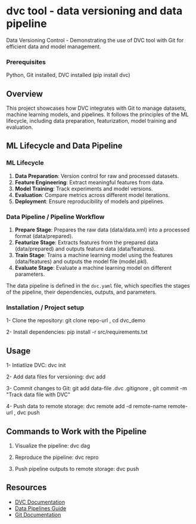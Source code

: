 # dvc tool - data versioning and data pipeline

Data Versioning Control - Demonstrating the use of DVC tool with Git for efficient data and model management.

### Prerequisites

Python,
Git installed,
DVC installed (pip install dvc)

## Overview

This project showcases how DVC integrates with Git to manage datasets, machine learning models, and pipelines. It follows the principles of the ML lifecycle, including data preparation, featurization, model training and evaluation.

## ML Lifecycle and Data Pipeline

### ML Lifecycle

1. **Data Preparation**: Version control for raw and processed datasets.
2. **Feature Engineering**: Extract meaningful features from data.
3. **Model Training**: Track experiments and model versions.
4. **Evaluation**: Compare metrics across different model iterations.
5. **Deployment**: Ensure reproducibility of models and pipelines.

### Data Pipeline / Pipeline Workflow

1. **Prepare Stage**: Prepares the raw data (data/data.xml) into a processed format (data/prepared).
2. **Featurize Stage**: Extracts features from the prepared data (data/prepared) and outputs feature data (data/features).
3. **Train Stage**: Trains a machine learning model using the features (data/features) and outputs the model file (model.pkl).
4. **Evaluate Stage**: Evaluate a machine learning model on different parameters.

The data pipeline is defined in the `dvc.yaml` file, which specifies the stages of the pipeline, their dependencies, outputs, and parameters.

### Installation / Project setup

1- Clone the repository:
git clone repo-url ,
cd dvc_demo

2- Install dependencies:
pip install -r src/requirements.txt

## Usage

1- Intiatlize DVC:
dvc init

2- Add data files for versioning:
dvc add <data-file>

3- Commit changes to Git:
git add data-file .dvc .gitignore ,
git commit -m "Track data file with DVC"

4- Push data to remote storage:
dvc remote add -d remote-name remote-url ,
dvc push

## Commands to Work with the Pipeline

1. Visualize the pipeline:
   dvc dag

2. Reproduce the pipeline:
   dvc repro

3. Push pipeline outputs to remote storage:
   dvc push

## Resources

- [DVC Documentation](https://dvc.org/doc)
- [Data Pipelines Guide](https://dvc.org/doc/start/data-pipelines/data-pipelines)
- [Git Documentation](https://git-scm.com/doc)
